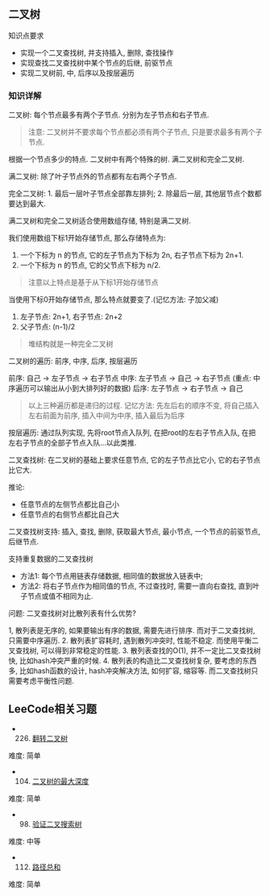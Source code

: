 ## 二叉树

知识点要求

* 实现一个二叉查找树, 并支持插入, 删除, 查找操作
* 实现查找二叉查找树中某个节点的后继, 前驱节点
* 实现二叉树前, 中, 后序以及按层遍历


### 知识详解

二叉树: 每个节点最多有两个子节点. 分别为左子节点和右子节点.

> 注意: 二叉树并不要求每个节点都必须有两个子节点, 只是要求最多有两个子节点.

根据一个节点多少的特点. 二叉树中有两个特殊的树. 满二叉树和完全二叉树.

满二叉树: 除了叶子节点外的节点都有左右两个子节点.

完全二叉树: 1. 最后一层叶子节点全部靠左排列; 2. 除最后一层, 其他层节点个数都要达到最大.

满二叉树和完全二叉树适合使用数组存储, 特别是满二叉树.

我们使用数组下标1开始存储节点, 那么存储特点为:

1. 一个下标为 n 的节点, 它的左子节点为下标为 2n, 右子节点下标为 2n+1.
2. 一个下标为 n 的节点, 它的父节点下标为 n/2.

> 注意以上特点是基于从下标1开始存储节点

当使用下标0开始存储节点, 那么特点就要变了.(记忆方法: 子加父减)

1. 左子节点: 2n+1, 右子节点: 2n+2
2. 父子节点: (n-1)/2

> 堆结构就是一种完全二叉树

二叉树的遍历: 前序, 中序, 后序, 按层遍历

前序: 自己 -> 左子节点 -> 右子节点
中序: 左子节点 -> 自己 -> 右子节点 (重点: 中序遍历可以输出从小到大排列好的数据)
后序: 左子节点 -> 右子节点 -> 自己

> 以上三种遍历都是递归的过程.
> 记忆方法: 先左后右的顺序不变, 将自己插入左右前面为前序, 插入中间为中序, 插入最后为后序 

按层遍历: 通过队列实现, 先将root节点入队列, 在把root的左右子节点入队, 在把左右子节点的全部子节点入队...以此类推.

二叉查找树: 在二叉树的基础上要求任意节点, 它的左子节点比它小, 它的右子节点比它大.

推论: 
* 任意节点的左侧节点都比自己小
* 任意节点的右侧节点都比自己大

二叉查找树支持: 插入, 查找, 删除, 获取最大节点, 最小节点, 一个节点的前驱节点, 后继节点.

支持重复数据的二叉查找树

* 方法1: 每个节点用链表存储数据, 相同值的数据放入链表中;
* 方法2: 将右子节点作为相同值的节点, 不过查找时, 需要一直向右查找, 直到叶子节点或值不相同为止.

问题: 二叉查找树对比散列表有什么优势?

1, 散列表是无序的, 如果要输出有序的数据, 需要先进行排序. 而对于二叉查找树, 只需要中序遍历.
2. 散列表扩容耗时, 遇到散列冲突时, 性能不稳定. 而使用平衡二叉查找树, 可以得到非常稳定的性能.
3. 散列表查找的O(1), 并不一定比二叉查找树快, 比如hash冲突严重的时候.
4. 散列表的构造比二叉查找树复杂, 要考虑的东西多, 
   比如hash函数的设计, hash冲突解决方法, 如何扩容, 缩容等. 而二叉查找树只需要考虑平衡性问题.


## LeeCode相关习题

* 226. [翻转二叉树](https://leetcode-cn.com/problems/invert-binary-tree/)
    
难度: 简单

* 104. [二叉树的最大深度](https://leetcode-cn.com/problems/maximum-depth-of-binary-tree/)
    
难度: 简单

* 98. [验证二叉搜索树](https://leetcode-cn.com/problems/validate-binary-search-tree/)
    
难度: 中等

* 112. [路径总和](https://leetcode-cn.com/problems/path-sum/)
   
难度: 简单